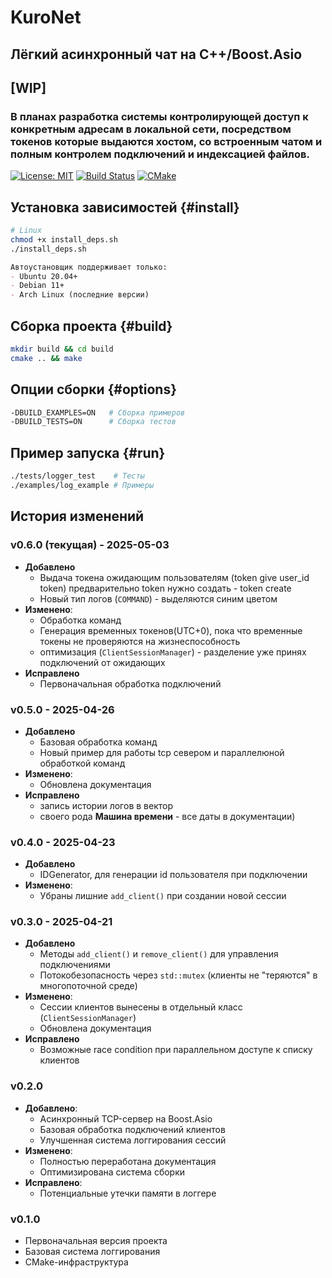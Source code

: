 # KuroNet
## Лёгкий асинхронный чат на C++/Boost.Asio

## [WIP]
### В планах разработка системы контролирующей доступ к конкретным адресам в локальной сети, посредством  токенов которые выдаются хостом, со встроенным чатом и полным контролем подключений и индексацией файлов.

[![License: MIT](https://img.shields.io/badge/License-MIT-yellow.svg)](https://opensource.org/licenses/MIT)
[![Build Status](https://img.shields.io/github/actions/workflow/status/Akeksichek/KuroNet/build.yml?label=CI)](https://github.com/Akeksichek/KuroNet)
[![CMake](https://img.shields.io/badge/CMake-3.15+-brightgreen.svg)](https://cmake.org)

## Установка зависимостей {#install}
```bash
# Linux
chmod +x install_deps.sh
./install_deps.sh
```
```markdown
Автоустановщик поддерживает только:
- Ubuntu 20.04+
- Debian 11+
- Arch Linux (последние версии)

```

## Сборка проекта {#build}
```bash
mkdir build && cd build
cmake .. && make
```

## Опции сборки {#options}
```bash
-DBUILD_EXAMPLES=ON   # Сборка примеров
-DBUILD_TESTS=ON      # Сборка тестов
```

## Пример запуска {#run}
```bash
./tests/logger_test    # Тесты
./examples/log_example # Примеры
```

## История изменений

### v0.6.0 (текущая) - 2025-05-03
- **Добавлено**
  - Выдача токена ожидающим пользователям (token give user_id token) предварительно token нужно создать - token create 
  - Новый тип логов (`COMMAND`) - выделяются синим цветом
- **Изменено**:
  - Обработка команд
  - Генерация временных токенов(UTC+0), пока что временные токены не проверяются на жизнеспособность
  - оптимизация (`ClientSessionManager`) - разделение уже принях подключений от ожидающих
- **Исправлено**
  - Первоначальная обработка подключений

### v0.5.0 - 2025-04-26
- **Добавлено**
  - Базовая обработка команд
  - Новый пример для работы tcp севером и параллелюной обработкой команд
- **Изменено**:
  - Обновлена документация
- **Исправлено**
  - запись истории логов в вектор
  - своего рода **Машина времени** - все даты в документации)

### v0.4.0 - 2025-04-23
- **Добавлено**
  - IDGenerator, для генерации id пользователя при подключении
- **Изменено**:
  - Убраны лишние `add_client()` при создании новой сессии

### v0.3.0 - 2025-04-21
- **Добавлено**
  - Методы `add_client()` и `remove_client()` для управления подключениями
  - Потокобезопасность через `std::mutex` (клиенты не "теряются" в многопоточной среде)
- **Изменено**:
  - Сессии клиентов вынесены в отдельный класс (`ClientSessionManager`)
  - Обновлена документация
- **Исправлено**
  - Возможные race condition при параллельном доступе к списку клиентов

### v0.2.0
- **Добавлено**:
  - Асинхронный TCP-сервер на Boost.Asio
  - Базовая обработка подключений клиентов
  - Улучшенная система логгирования сессий
- **Изменено**:
  - Полностью переработана документация
  - Оптимизирована система сборки
- **Исправлено**:
  - Потенциальные утечки памяти в логгере

### v0.1.0
- Первоначальная версия проекта
- Базовая система логгирования
- CMake-инфраструктура
